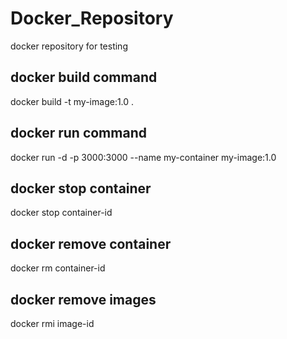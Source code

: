 # Docker_Repository
docker repository for testing

## docker build command
docker build -t my-image:1.0 .

## docker run command
docker run -d -p 3000:3000 --name my-container my-image:1.0

## docker stop container
docker stop container-id

## docker remove container
docker rm container-id

## docker remove images 
docker rmi image-id


